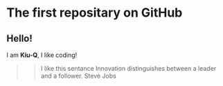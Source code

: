 # The first repositary on GitHub
## Hello!
I am **Kiu-Q**, I like coding!
>>I like this sentance
>Innovation distinguishes between a leader and a follower.
>>Steve Jobs